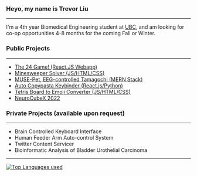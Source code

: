 ### Heyo, my name is Trevor Liu
---

I'm a 4th year Biomedical Engineering student at [UBC](https://www.ubc.ca/), and am looking for co-op opportunities 4-8 months for the coming Fall or Winter.

### Public Projects
---

- [The 24 Game! (React.JS Webapp)](https://github.com/ssxvi/Summer-2022---24-Game)
- [Minesweeper Solver (JS/HTML/CSS)](https://github.com/ssxvi/Summer-2022---24-Game)
- [MUSE-Pet, EEG-controlled Tamagochi (MERN Stack)](https://github.com/UBCMint/MUSE-Pet)
- [Auto Copypasta Keybinder (React.js/Python) ](https://github.com/ssxvi/CopypastaTyper)
- [Tetris Board to Emoji Converter (JS/HTML/CSS)](https://github.com/ssxvi/Tetris-Emoji-Setup)
- [NeuroCubeX 2022](https://github.com/UBCMint/NTX-2022-Project)
  
### Private Projects (available upon request)
--- 

- Brain Controlled Keyboard Interface
- Human Feeder Arm Auto-control System
- Twitter Content Servicer
- Bioinformatic Analysis of Bladder Urothelial Carcinoma

--- 

[![Top Languages used](https://github-readme-stats.vercel.app/api/top-langs/?username=ssxvi&layout=compact)](https://github.com/anuraghazra/github-readme-stats)
<!--
**ssxvi/ssxvi** is a ✨ _special_ ✨ repository because its `README.md` (this file) appears on your GitHub profile.

Here are some ideas to get you started:

- 🔭 I’m currently working on ...
- 🌱 I’m currently learning ...
- 👯 I’m looking to collaborate on ...
- 🤔 I’m looking for help with ...
- 💬 Ask me about ...
- 📫 How to reach me: ...
- 😄 Pronouns: ...
- ⚡ Fun fact: ...
-->
